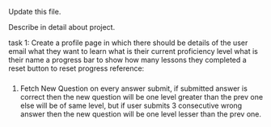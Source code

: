 Update this file.

Describe in detail about project.

task 1: Create a profile page in which there should be details of the user 
email
what they want to learn
what is their current proficiency level
what is their name
a progress bar to show how many lessons they completed
a reset button to reset progress
reference:


###
1. Fetch New Question on every answer submit, if submitted answer is correct then the new question will be one level greater than the prev one
   else will be of same level, but if user submits 3 consecutive wrong answer then the new question will be one level lesser than the prev one.